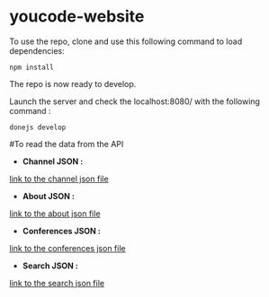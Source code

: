 # youcode-website

To use the repo, clone and use this following command to load dependencies:

```
npm install
```

The repo is now ready to develop.

Launch the server and check the localhost:8080/ with the following command :

```
donejs develop
```

#To read the data from the API

- **Channel JSON :**

[link to the channel json file](src/api/channels/channels-api.js)

- **About JSON :**

[link to the about json file](src/api/about/about-api.js)

- **Conferences JSON :**

[link to the conferences json file](src/api/conferences/conferences-api.js)

- **Search JSON :**

[link to the search json file](src/api/search/search-api.js)